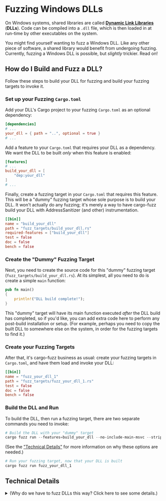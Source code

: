 # Fuzzing Windows DLLs

On Windows systems, shared libraries are called [**Dynamic Link
Libraries**](https://learn.microsoft.com/en-us/troubleshoot/windows-client/setup-upgrade-and-drivers/dynamic-link-library)
(**DLLs**). Code can be compiled into a `.dll` file, which is then loaded in at
run-time by other executables on the system.

You might find yourself wanting to fuzz a Windows DLL. Like any other piece of
software, a shared library would benefit from undergoing fuzzing. Currently,
fuzzing a Windows DLL is possible, but *slightly* trickier. Read on!

## How do I Build and Fuzz a DLL?

Follow these steps to build your DLL for fuzzing and build your fuzzing targets
to invoke it.

### Set up your Fuzzing `Cargo.toml`

Add your DLL's Cargo project to your fuzzing `Cargo.toml` as an optional
dependency:

```toml
[dependencies]
# ...
your_dll = { path = "..", optional = true }
# ...
```

Add a feature to your `Cargo.toml` that requires your DLL as a dependency. We
want the DLL to be built *only* when this feature is enabled:

```toml
[features]
# ...
build_your_dll = [
    "dep:your_dll"
]
# ...
```

Finally, create a fuzzing target in your `Cargo.toml` that requires this
feature. This will be a "dummy" fuzzing target whose sole purpose is to build
your DLL. It won't actually do any fuzzing; it's merely a way to have
cargo-fuzz build your DLL with AddressSanitizer (and other) instrumentation.

```toml
[[bin]]
name = "build_your_dll"
path = "fuzz_targets/build_your_dll.rs"
required-features = ["build_your_dll"]
test = false
doc = false
bench = false
```

### Create the "Dummy" Fuzzing Target

Next, you need to create the source code for this "dummy" fuzzing target
(`fuzz_targets/build_your_dll.rs`). At its simplest, all you need to do is
create a simple `main` function:

```rust
pub fn main()
{
    println!("DLL build complete!");
}
```

This "dummy" target will have its main function executed *after* the DLL build
has completed, so if you'd like, you can add extra code here to perform any
post-build installation or setup. (For example, perhaps you need to copy the
built DLL to somewhere else on the system, in order for the fuzzing targets to
find it.)

### Create your Fuzzing Targets

After that, it's cargo-fuzz business as usual: create your fuzzing targets in
`Cargo.toml`, and have them load and invoke your DLL:

```toml
[[bin]]
name = "fuzz_your_dll_1"
path = "fuzz_targets/fuzz_your_dll_1.rs"
test = false
doc = false
bench = false
```

### Build the DLL and Run

To build the DLL, then run a fuzzing target, there are two separate commands
you need to invoke:

```powershell
# Build the DLL with your "dummy" target
cargo fuzz run --features=build_your_dll --no-include-main-msvc --strip-dead-code build_your_dll
```

(See the ["Technical Details"](#Technical-Details) for more information on why
these options are needed.)

```powershell
# Run your fuzzing target, now that your DLL is built
cargo fuzz run fuzz_your_dll_1
```

## Technical Details

<details>
<summary>
(Why do we have to fuzz DLLs this way? Click here to see some details.)
</summary>

Code that is fuzzed through cargo-fuzz must be compiled with extra
instrumentation inserted. The binary that is produced behaves normally, but
executes additional code that cargo-fuzz (which uses
[LibFuzzer](https://llvm.org/docs/LibFuzzer.html) under the hood) can use to
recieve feedback about how the target program behaved when given inputs from the
fuzzer. In this way, a fuzzing "feedback loop" is established, and the fuzzer
can slowly generate more "interesting" inputs that create new behavior in the
target program.

In our case, the target program is a Windows DLL. Because it's a DLL
(shared library), it must be built and instrumented as a completely separate
binary (a `.dll` file) from any fuzzing target executable (`.exe`) we've
developed to test it. Your fuzzing target programs
(`..../fuzz/fuzz_target/*.rs`) are calling functions from this DLL, but the
actual loading of those functions into the same process will occur at run-time.

So, there are two steps that need to be done when building (hence the two
separate `cargo fuzz run ...` commands listed above):

1. Build the DLL and install it.
2. Build the fuzzing targets.

### MSVC and LibFuzzer's `main` Function

On Windows, Rust uses the [MSVC compiler and
linker](https://learn.microsoft.com/en-us/cpp/build/reference/compiling-a-c-cpp-program)
to build. The cargo-fuzz fuzzing targets do not implement a `main` function;
instead, they use LibFuzzer's built-in `main` function. (This function is what
actually starts up the fuzzer. The fuzzer then invokes the `fuzz_target!()`
macro function defined in each fuzzing target.) The MSVC linker does not
seem to recognize the LibFuzzer `main` function, and thus cannot build the
fuzzing targets without a little help.

To fix the problem, cargo-fuzz code adds
the `/include:main` linker argument to the build arguments passed to `cargo
build` when it detects systems that are building with MSVC. This arguments
forces the inclusion of an external `main` symbol in the executables produced by
MSVC. (See more on the `/include` argument
[here](https://learn.microsoft.com/en-us/cpp/build/reference/include-force-symbol-references).)
This allows the fuzzing targets to build.

### Adding `/include:main` breaks DLL Linking

But hang on a second! DLLs by nature are shared libraries, and thus should not
have any references to a `main` function. It's the job of the executable that
loads a DLL into worry about `main`. So, if we attempt to build a DLL using
`cargo fuzz build`, it'll add the `/include:main`, and we'll get a linker error:

```
LINK : error LNK2001: unresolved external symbol main
C:\....\my_shared_library.dll : fatal error LNK1120: 1 unresolved externals
```

To avoid this, we use the `--no-include-main-msvc` argument, which allows us to
control whether or not `/include:main` is added to the MSVC linker arguments.

### But removing `/include:main` breaks Fuzzing Target Linking

However... we need `/include:main` to build the fuzzing target executables. This
puts us at a bit of an impasse:

* If we add `/include:main`, the fuzzing targets will build, but the DLL will
  not.
* If we remove `/include:main`, the DLL will build, but the fuzzing targets will
  not.

### Solution: Two Separate Builds

To solve this, we need to invoke `cargo fuzz ...` twice: once to build the DLL
(*without* `/include:main`), and another time to build the fuzzing targets
(*with* `/include:main`). In order to build the DLL using cargo-fuzz (which we
want to do, because it builds using all the relevant LLVM coverage and
AddressSanitizer compiler options), we implement a small "dummy" fuzzing target
that provides its own `main` function.

This "dummy" target does not implement a `fuzz_target!()` macro function (and
thus, no actual fuzzing occurs), but it acts as a vehicle for us to build the
Windows DLL for fuzzing. Plus, you can add any extra code to this "dummy" target
to help install your newly-built DLL in the correct location on your Windows
system.

### Why Use `--strip-dead-code`?

By default, cargo-fuzz invokes rustc with the `-Clink-dead-code` argument.
This, as described
[here](https://doc.rust-lang.org/rustc/codegen-options/index.html#link-dead-code),
controls whether or not the linker is instructed to keep dead code. "Dead code"
refers to functions/symbols that are provided by some dependency (such as a
DLL) but aren't ever referenced/used by the program that's importing code from
the dependency. This can be useful in some cases, but harmful in others.

In the case of the certain DLLs, it may be harmful. By building with
`-Clink-dead-code`, references to unused functions/symbols within various
Windows DLLs your target DLL is dependent on would be included in the resulting
binary when you build it with cargo-fuzz.

For example: in [windows-rs](https://github.com/microsoft/windows-rs), the
Cryptography sub-crate (`windows::Win32::Security::Cryptography`) includes
symbols from `infocardapi.dll`). This DLL appears to no longer be supported, or
even installed on Windows. If `-Clink-dead-code` were to cause these symbols to
be included in your DLL, loading will fail at run-time when, inevitably, those
symbol references can't be found, since `infocardapi.dll` is nowhere to be
found on the system. (Your fuzzing target program will fail with
`STATUS_DLL_NOT_FOUND`.)

This issue can be fixed by adding `--strip-dead-code` to your cargo-fuzz
command, which removes the usage of `-Clink-dead-code` when building.

</details>

